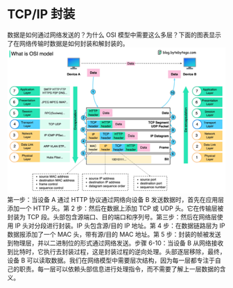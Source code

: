# TCP/IP 封装

数据是如何通过网络发送的？为什么 OSI 模型中需要这么多层？下面的图表显示了在网络传输时数据是如何封装和解封装的。![](../images/osi%20model.jpeg)第一步：当设备 A 通过 HTTP 协议通过网络向设备 B 发送数据时，首先在应用层添加一个 HTTP 头。第 2 步：然后在数据上添加 TCP 或 UDP 头。它在传输层被封装为 TCP 段。头部包含源端口、目的端口和序列号。第三步：然后在网络层使用 IP 头对分段进行封装。IP 头包含源/目的 IP 地址。第 4 步：在数据链路层为 IP 数据报添加了一个 MAC 头，带有源/目的 MAC 地址。第 5 步：封装的帧被发送到物理层，并以二进制位的形式通过网络发送。步骤 6-10：当设备 B 从网络接收到比特时，它执行去封装过程，这是封装过程的逆向处理。头部逐层移除，最终，设备 B 可以读取数据。我们在网络模型中需要层次结构，因为每一层都专注于自己的职责。每一层可以依赖头部信息进行处理指令，而不需要了解上一层数据的含义。